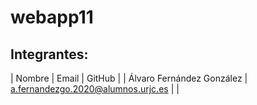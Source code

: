 # webapp11
## Integrantes:
| Nombre  | Email | GitHub |
| Álvaro Fernández González | a.fernandezgo.2020@alumnos.urjc.es |  |
